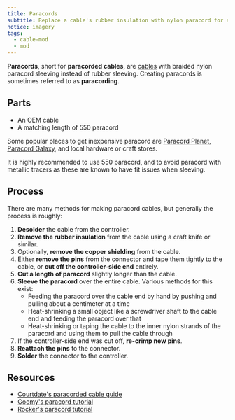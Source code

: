 ```yaml
---
title: Paracords
subtitle: Replace a cable's rubber insulation with nylon paracord for a custom look and feel.
notice: imagery
tags:
  - cable-mod
  - mod
---
```


**Paracords**, short for **paracorded cables**, are [cables](/cable) with braided nylon paracord sleeving instead of rubber sleeving. Creating paracords is sometimes referred to as **paracording**.

## Parts

- An OEM cable
- A matching length of 550 paracord

Some popular places to get inexpensive paracord are [Paracord Planet](https://paracordplanet.com), [Paracord Galaxy](https://paracordgalaxy.com), and local hardware or craft stores.

It is highly recommended to use 550 paracord, and to avoid paracord with metallic tracers as these are known to have fit issues when sleeving.

## Process

There are many methods for making paracord cables, but generally the process is roughly:

1. **Desolder** the cable from the controller.
1. **Remove the rubber insulation** from the cable using a craft knife or similar.
1. Optionally, **remove the copper shielding** from the cable.
1. Either **remove the pins** from the connector and tape them tightly to the cable, or **cut off the controller-side end** entirely.
1. **Cut a length of paracord** slightly longer than the cable.
1. **Sleeve the paracord** over the entire cable. Various methods for this exist:
   - Feeding the paracord over the cable end by hand by pushing and pulling about a centimeter at a time
   - Heat-shrinking a small object like a screwdriver shaft to the cable end and feeding the paracord over that
   - Heat-shrinking or taping the cable to the inner nylon strands of the paracord and using them to pull the cable through
1. If the controller-side end was cut off, **re-crimp new pins**.
1. **Reattach the pins** to the connector.
1. **Solder** the connector to the controller.

## Resources

- [Courtdate's paracorded cable guide](https://imgur.com/gallery/courtdates-paracorded-cable-guide-WsDmxOD)
- [Goomy's paracord tutorial](https://www.youtube.com/watch?v=x16St7md1ss)
- [Rocker's paracord tutorial](https://www.youtube.com/watch?v=BEJcXbueipo)
